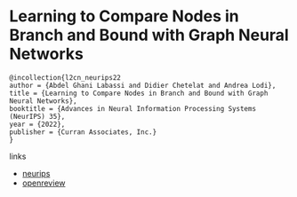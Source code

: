 # Learning to Compare Nodes in Branch and Bound with Graph Neural Networks

```
@incollection{l2cn_neurips22
author = {Abdel Ghani Labassi and Didier Chetelat and Andrea Lodi},
title = {Learning to Compare Nodes in Branch and Bound with Graph Neural Networks},
booktitle = {Advances in Neural Information Processing Systems (NeurIPS) 35},
year = {2022},
publisher = {Curran Associates, Inc.}
}
```

links
- [neurips](https://nips.cc/Conferences/2022/Schedule?showEvent=52845)
- [openreview](https://openreview.net/forum?id=0VhrZPJXcTU)
